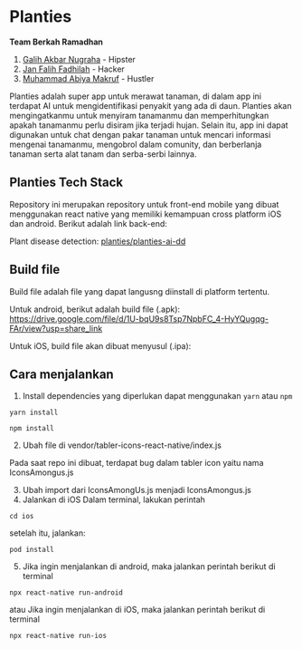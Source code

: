 # Planties

**Team Berkah Ramadhan**
1. [Galih Akbar Nugraha](https://github.com/whoisgalih) - Hipster
2. [Jan Falih Fadhilah](https://github.com/jfalih) - Hacker 
3. [Muhammad Abiya Makruf](https://github.com/AbiyaMakruf) - Hustler

Planties adalah super app untuk merawat tanaman, di dalam app ini terdapat AI untuk mengidentifikasi penyakit yang ada di daun. Planties akan mengingatkanmu untuk menyiram tanamanmu dan memperhitungkan apakah tanamanmu perlu disiram jika terjadi hujan. Selain itu, app ini dapat digunakan untuk chat dengan pakar tanaman untuk mencari informasi mengenai tanamanmu, mengobrol dalam comunity, dan berberlanja tanaman serta alat tanam dan serba-serbi lainnya.

## Planties Tech Stack

Repository ini merupakan repository untuk front-end mobile yang dibuat menggunakan react native yang memiliki kemampuan cross platform iOS dan android. Berikut adalah link back-end:

Plant disease detection: [planties/planties-ai-dd](https://github.com/planties/planties-ai-dd)

## Build file

Build file adalah file yang dapat langusng diinstall di platform tertentu.

Untuk android, berikut adalah build file (.apk):
https://drive.google.com/file/d/1U-bqU9s8Tsp7NpbFC_4-HyYQugqg-FAr/view?usp=share_link

Untuk iOS, build file akan dibuat menyusul (.ipa):


## Cara menjalankan

1. Install dependencies yang diperlukan dapat menggunakan `yarn` atau `npm`

```:bash
yarn install
```

```:bash
npm install
```

2. Ubah file di vendor/tabler-icons-react-native/index.js

Pada saat repo ini dibuat, terdapat bug dalam tabler icon yaitu nama IconsAmongus.js

3. Ubah import dari IconsAmongUs.js menjadi IconsAmongus.js
4. Jalankan di iOS
Dalam terminal, lakukan perintah
```:bash
cd ios
```

setelah itu, jalankan:

```:bash
pod install
```

5. Jika ingin menjalankan di android, maka jalankan perintah berikut di terminal
```:bash
npx react-native run-android
```
atau
Jika ingin menjalankan di iOS, maka jalankan perintah berikut di terminal
```:bash
npx react-native run-ios
```

<!-- 1. npm install
2. Change file on vendor/tabler-icons-react-native/index.js
3. Change import from IconsAmongUs.js to IconsAmongus.js
4. cd ios && pod install if using mac
5. npx react-native run-android / npx react-native run-ios -->
